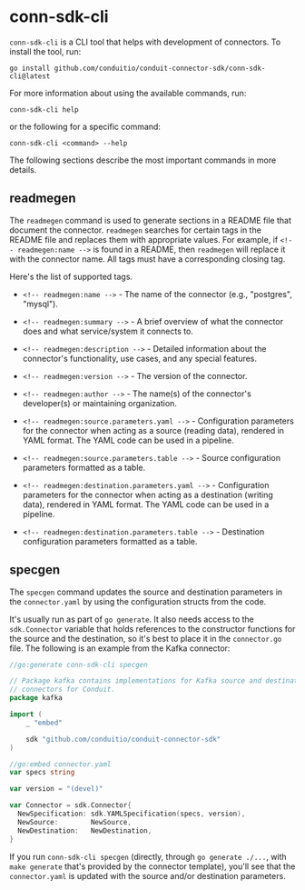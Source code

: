 # conn-sdk-cli

`conn-sdk-cli` is a CLI tool that helps with development of connectors. To
install the tool, run:

```shell
go install github.com/conduitio/conduit-connector-sdk/conn-sdk-cli@latest
```

For more information about using the available commands, run:

```shell
conn-sdk-cli help
```

or the following for a specific command:

```shell
conn-sdk-cli <command> --help
```

The following sections describe the most important commands in more details.

## readmegen

The `readmegen` command is used to generate sections in a README file that
document the connector. `readmegen` searches for certain tags in the README file
and replaces them with appropriate values. For example, if
`<!-- readmegen:name -->` is found in a README, then `readmegen` will replace it
with the connector name. All tags must have a corresponding <!-- /readmegen:(tagname) -->
closing tag.

Here's the list of supported tags.

* `<!-- readmegen:name -->` - The name of the connector (e.g., "postgres", "mysql").

* `<!-- readmegen:summary -->` - A brief overview of what the connector does and
  what service/system it connects to.

* `<!-- readmegen:description -->` - Detailed information about the connector's
  functionality, use cases, and any special features.

* `<!-- readmegen:version -->` - The version of the connector.

* `<!-- readmegen:author -->` - The name(s) of the connector's developer(s) or
  maintaining organization.

* `<!-- readmegen:source.parameters.yaml -->` - Configuration parameters for the
  connector when acting as a source (reading data), rendered in YAML format. The
  YAML code can be used in a pipeline.

* `<!-- readmegen:source.parameters.table -->` - Source configuration parameters
  formatted as a table.

* `<!-- readmegen:destination.parameters.yaml -->` - Configuration parameters
  for the connector when acting as a destination (writing data), rendered in
  YAML format. The YAML code can be used in a pipeline.

* `<!-- readmegen:destination.parameters.table -->` - Destination configuration
  parameters formatted as a table.

## specgen

The `specgen` command updates the source and destination parameters in the
`connector.yaml` by using the configuration structs from the code. 

It's usually run as part of `go generate`. It also needs access to the
`sdk.Connector` variable that holds references to the constructor functions for
the source and the destination, so it's best to place it in the `connector.go`
file. The following is an example from the Kafka connector:

```go
//go:generate conn-sdk-cli specgen

// Package kafka contains implementations for Kafka source and destination
// connectors for Conduit.
package kafka

import (
	_ "embed"

	sdk "github.com/conduitio/conduit-connector-sdk"
)

//go:embed connector.yaml
var specs string

var version = "(devel)"

var Connector = sdk.Connector{
  NewSpecification: sdk.YAMLSpecification(specs, version),
  NewSource:        NewSource,
  NewDestination:   NewDestination,
}
```

If you run `conn-sdk-cli specgen` (directly, through `go generate ./...`, with
`make generate` that's provided by the connector template), you'll see that the
`connector.yaml` is updated with the source and/or destination parameters.
